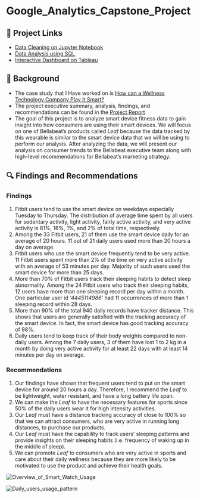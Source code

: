 # Google_Analytics_Capstone_Project

## 🔗 Project Links
- [Data Cleaning on Jupyter Notebook](Step1_Data_Cleaning_Python.ipynb)
- [Data Analysis using SQL](Step2_Data_Analysis_SQL.ipynb)
- [Interactive Dashboard on Tableau](https://public.tableau.com/views/GoogleDataAnalyticsCapstoneProject_16933290511080/Story1?:language=en-US&publish=yes&:display_count=n&:origin=viz_share_link)

## 📖 Background
- The case study that I Have worked on is [How can a Wellness Technology Company Play It Smart?](Case_Study.pdf)
- The project executive summary, analysis, findings, and recommendations can be found in the [Project Report](Project_Report.pdf)
- The goal of this project is to analyze smart device fitness data to gain insight into how consumers are using their smart devices. We will focus on one of Bellabeat’s products called *Leaf* because the data tracked by this wearable is similar to the smart device data that we will be using to perform our analysis. After analyzing the data, we will present our analysis on consumer trends to the Bellabeat executive team along with high-level recommendations for Bellabeat’s marketing strategy.

## 🔍 Findings and Recommendations
### Findings
1. Fitbit users tend to use the smart device on weekdays especially Tuesday to Thursday. The distribution of average time spent by all users for sedentary activity, light activity, fairly active activity, and very active activity is 81%, 16%, 1%, and 2% of total time, respectively. 
2. Among the 33 Fitbit users, 21 of them use the smart device daily for an average of 20 hours. 11 out of 21 daily users used more than 20 hours a day on average.
3. Fitbit users who use the smart device frequently tend to be very active. 11 Fitbit users spent more than 2% of the time on very active activity with an average of 53 minutes per day. Majority of such users used the smart device for more than 25 days.
4. More than 70% of Fitbit users track their sleeping habits to detect sleep abnormality. Among the 24 Fitbit users who track their sleeping habits, 12 users have more than one sleeping record per day within a month. One particular user id *‘4445114986’* had 11 occurrences of more than 1 sleeping record within 28 days. 
5. More than 90% of the total 940 daily records have tracker distance. This shows that users are generally satisfied with the tracking accuracy of the smart device. In fact, the smart device has good tracking accuracy of 98%.
6. Daily users tend to keep track of their body weights compared to non-daily users. Among the 7 daily users, 3 of them have lost 1 to 2 kg in a month by doing very active activity for at least 22 days with at least 14 minutes per day on average. 

### Recommendations
1. Our findings have shown that frequent users tend to put on the smart device for around 20 hours a day. Therefore, I recommend the *Leaf* to be lightweight, water resistant, and have a long battery life span.
2. We can make the *Leaf* to have the necessary features for sports since 50% of the daily users wear it for high intensity activities.
3. Our *Leaf* must have a distance tracking accuracy of close to 100% so that we can attract consumers, who are very active in running long distances, to purchase our products.
4. Our *Leaf* must have the capability to track users’ sleeping patterns and provide insights on their sleeping habits (i.e. frequency of waking up in the middle of sleep).
5. We can promote *Leaf* to consumers who are very active in sports and care about their daily wellness because they are more likely to be motivated to use the product and achieve their health goals.

![Overview_of_Smart_Watch_Usage](https://github.com/yirongNg/Google_Analytics_Capstone_Project/assets/132359604/5b8c3749-b6f7-4945-a53e-33769d170663)

![Daily_users_usage_pattern](https://github.com/yirongNg/Google_Analytics_Capstone_Project/assets/132359604/ca3de94a-db9f-4228-8b8c-88b9e0453089)





  

